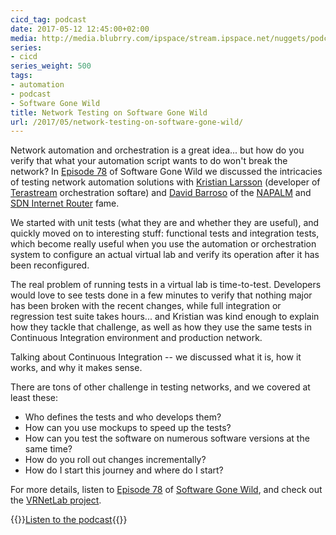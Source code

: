 ```yaml
---
cicd_tag: podcast
date: 2017-05-12 12:45:00+02:00
media: http://media.blubrry.com/ipspace/stream.ipspace.net/nuggets/podcast/Show_78-Network_Testing.mp3
series:
- cicd
series_weight: 500
tags:
- automation
- podcast
- Software Gone Wild
title: Network Testing on Software Gone Wild
url: /2017/05/network-testing-on-software-gone-wild/
---
```

Network automation and orchestration is a great idea... but how do you verify that what your automation script wants to do won't break the network? In [Episode 78](http://media.blubrry.com/ipspace/stream.ipspace.net/nuggets/podcast/Show_78-Network_Testing.mp3) of Software Gone Wild we discussed the intricacies of testing network automation solutions with [Kristian Larsson](https://twitter.com/plajjan) (developer of [Terastream](/2013/11/terastream-part-2-lightweight-4over6/) orchestration softare) and [David Barroso](http://www.ipspace.net/Author:David_Barroso) of the [NAPALM](/2015/06/napalm-integrating-ansible-with-network/) and [SDN Internet Router](/2015/10/sdn-internet-router-is-in-production-on/) fame.
<!--more-->
We started with unit tests (what they are and whether they are useful), and quickly moved on to interesting stuff: functional tests and integration tests, which become really useful when you use the automation or orchestration system to configure an actual virtual lab and verify its operation after it has been reconfigured.

The real problem of running tests in a virtual lab is time-to-test. Developers would love to see tests done in a few minutes to verify that nothing major has been broken with the recent changes, while full integration or regression test suite takes hours... and Kristian was kind enough to explain how they tackle that challenge, as well as how they use the same tests in Continuous Integration environment and production network.

Talking about Continuous Integration -- we discussed what it is, how it works, and why it makes sense.

There are tons of other challenge in testing networks, and we covered at least these:

-   Who defines the tests and who develops them?
-   How can you use mockups to speed up the tests?
-   How can you test the software on numerous software versions at the same time?
-   How do you roll out changes incrementally?
-   How do I start this journey and where do I start?

For more details, listen to [Episode 78](http://media.blubrry.com/ipspace/stream.ipspace.net/nuggets/podcast/Show_78-Network_Testing.mp3) of [Software Gone Wild](http://www.ipspace.net/Podcast/Software_Gone_Wild), and check out the [VRNetLab project](https://github.com/plajjan/vrnetlab).

{{<jump>}}[Listen to the podcast](http://media.blubrry.com/ipspace/stream.ipspace.net/nuggets/podcast/Show_78-Network_Testing.mp3){{</jump>}}

